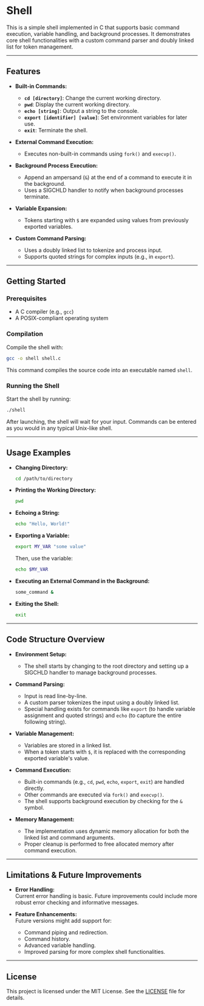 # Shell

This is a simple shell implemented in C that supports basic command execution, variable handling, and background processes. It demonstrates core shell functionalities with a custom command parser and doubly linked list for token management.

---

## Features

- **Built-in Commands:**
  - **`cd [directory]`**: Change the current working directory.
  - **`pwd`**: Display the current working directory.
  - **`echo [string]`**: Output a string to the console.
  - **`export [identifier] [value]`**: Set environment variables for later use.
  - **`exit`**: Terminate the shell.

- **External Command Execution:**
  - Executes non-built-in commands using `fork()` and `execvp()`.
  
- **Background Process Execution:**
  - Append an ampersand (`&`) at the end of a command to execute it in the background.
  - Uses a SIGCHLD handler to notify when background processes terminate.

- **Variable Expansion:**
  - Tokens starting with `$` are expanded using values from previously exported variables.

- **Custom Command Parsing:**
  - Uses a doubly linked list to tokenize and process input.
  - Supports quoted strings for complex inputs (e.g., in `export`).

---

## Getting Started

### Prerequisites

- A C compiler (e.g., `gcc`)
- A POSIX-compliant operating system

### Compilation

Compile the shell with:
```bash
gcc -o shell shell.c
```
This command compiles the source code into an executable named `shell`.

### Running the Shell

Start the shell by running:
```bash
./shell
```
After launching, the shell will wait for your input. Commands can be entered as you would in any typical Unix-like shell.

---

## Usage Examples

- **Changing Directory:**
  ```bash
  cd /path/to/directory
  ```

- **Printing the Working Directory:**
  ```bash
  pwd
  ```

- **Echoing a String:**
  ```bash
  echo "Hello, World!"
  ```

- **Exporting a Variable:**
  ```bash
  export MY_VAR "some value"
  ```
  Then, use the variable:
  ```bash
  echo $MY_VAR
  ```

- **Executing an External Command in the Background:**
  ```bash
  some_command &
  ```

- **Exiting the Shell:**
  ```bash
  exit
  ```

---

## Code Structure Overview

- **Environment Setup:**
  - The shell starts by changing to the root directory and setting up a SIGCHLD handler to manage background processes.

- **Command Parsing:**
  - Input is read line-by-line.
  - A custom parser tokenizes the input using a doubly linked list.
  - Special handling exists for commands like `export` (to handle variable assignment and quoted strings) and `echo` (to capture the entire following string).

- **Variable Management:**
  - Variables are stored in a linked list.
  - When a token starts with `$`, it is replaced with the corresponding exported variable's value.

- **Command Execution:**
  - Built-in commands (e.g., `cd`, `pwd`, `echo`, `export`, `exit`) are handled directly.
  - Other commands are executed via `fork()` and `execvp()`.
  - The shell supports background execution by checking for the `&` symbol.

- **Memory Management:**
  - The implementation uses dynamic memory allocation for both the linked list and command arguments.
  - Proper cleanup is performed to free allocated memory after command execution.

---

## Limitations & Future Improvements

- **Error Handling:**  
  Current error handling is basic. Future improvements could include more robust error checking and informative messages.

- **Feature Enhancements:**  
  Future versions might add support for:
  - Command piping and redirection.
  - Command history.
  - Advanced variable handling.
  - Improved parsing for more complex shell functionalities.

---

## License

This project is licensed under the MIT License. See the [LICENSE](LICENSE) file for details.
